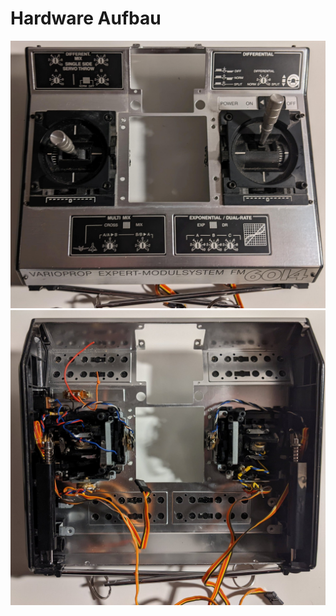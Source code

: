 # Hardware Aufbau

![Radio control casing (outside)](./img/10_Body_outside.jpg)
![Radio control casing (inside)](./img/11_Body_inside.jpg)